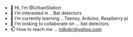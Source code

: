 - 👋 Hi, I’m @UrbanStation
- 👀 I’m interested in ...Bat detectors
- 🌱 I’m currently learning ...Teensy, Arduino, Raspberry pi
- 💞️ I’m looking to collaborate on ... bat detectors
- 📫 How to reach me ... ndbdxr@yahoo.com

<!---
UrbanStation/UrbanStation is a ✨ special ✨ repository because its `README.md` (this file) appears on your GitHub profile.
You can click the Preview link to take a look at your changes.
--->
